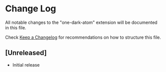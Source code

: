 # Change Log

All notable changes to the "one-dark-atom" extension will be documented in this file.

Check [Keep a Changelog](http://keepachangelog.com/) for recommendations on how to structure this file.

## [Unreleased]

- Initial release
